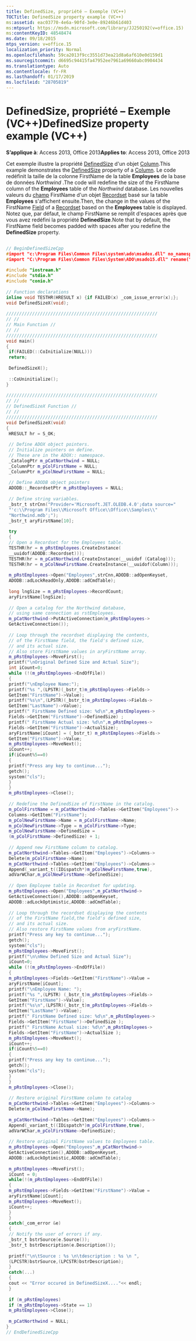 ```yaml
---
title: DefinedSize, propriété – Exemple (VC++)
TOCTitle: DefinedSize property example (VC++)
ms:assetid: eac03770-4e6a-90fd-3e0e-89246b61d403
ms:mtpsurl: https://msdn.microsoft.com/library/JJ250192(v=office.15)
ms:contentKeyID: 48548474
ms.date: 09/18/2015
mtps_version: v=office.15
localization_priority: Normal
ms.openlocfilehash: 59ca2013f9cc3551d73ea21d8a6af610e0d159d1
ms.sourcegitcommit: d6695c94415fa47952ee7961a69660abc0904434
ms.translationtype: Auto
ms.contentlocale: fr-FR
ms.lasthandoff: 01/17/2019
ms.locfileid: "28705819"
---
```

# <a name="definedsize-property-example-vc"></a><span data-ttu-id="ed73f-102">DefinedSize, propriété – Exemple (VC++)</span><span class="sxs-lookup"><span data-stu-id="ed73f-102">DefinedSize property example (VC++)</span></span>


<span data-ttu-id="ed73f-103">**S’applique à**: Access 2013, Office 2013</span><span class="sxs-lookup"><span data-stu-id="ed73f-103">**Applies to**: Access 2013, Office 2013</span></span>

<span data-ttu-id="ed73f-104">Cet exemple illustre la propriété [DefinedSize](definedsize-property-adox.md) d'un objet [Column](column-object-adox.md).</span><span class="sxs-lookup"><span data-stu-id="ed73f-104">This example demonstrates the [DefinedSize](definedsize-property-adox.md) property of a [Column](column-object-adox.md).</span></span> <span data-ttu-id="ed73f-105">Le code redéfinit la taille de la colonne FirstName de la table **Employees** de la base de données *Northwind* .</span><span class="sxs-lookup"><span data-stu-id="ed73f-105">The code will redefine the size of the FirstName column of the **Employees** table of the *Northwind* database.</span></span> <span data-ttu-id="ed73f-106">Les nouvelles valeurs du [champ](field-object-ado.md) FirstName d'un objet [Recordset](recordset-object-ado.md) basé sur la table **Employees** s'affichent ensuite.</span><span class="sxs-lookup"><span data-stu-id="ed73f-106">Then, the change in the values of the FirstName [Field](field-object-ado.md) of a [Recordset](recordset-object-ado.md) based on the **Employees** table is displayed.</span></span> <span data-ttu-id="ed73f-107">Notez que, par défaut, le champ FirstName se remplit d'espaces après que vous avez redéfini la propriété **DefinedSize**.</span><span class="sxs-lookup"><span data-stu-id="ed73f-107">Note that by default, the FirstName field becomes padded with spaces after you redefine the **DefinedSize** property.</span></span>

```cpp 
 
// BeginDefinedSizeCpp 
#import "c:\Program Files\Common Files\system\ado\msadox.dll" no_namespace 
#import "C:\Program Files\Common Files\System\ADO\msado15.dll" rename("EOF", "EndOfFile") 
 
#include "iostream.h" 
#include "stdio.h" 
#include "conio.h" 
 
// Function declarations 
inline void TESTHR(HRESULT x) {if FAILED(x) _com_issue_error(x);}; 
void DefinedSizeX(void); 
 
////////////////////////////////////////////////////////// 
// // 
// Main Function // 
// // 
////////////////////////////////////////////////////////// 
void main() 
{ 
 if(FAILED(::CoInitialize(NULL))) 
 return; 
 
 DefinedSizeX(); 
 
 ::CoUninitialize(); 
} 
 
////////////////////////////////////////////////////////// 
// // 
// DefinedSizeX Function // 
// // 
////////////////////////////////////////////////////////// 
void DefinedSizeX(void) 
{ 
 HRESULT hr = S_OK; 
 
 // Define ADOX object pointers. 
 // Initialize pointers on define. 
 // These are in the ADOX:: namespace. 
 _CatalogPtr m_pCatNorthwind = NULL; 
 _ColumnPtr m_pColFirstName = NULL; 
 _ColumnPtr m_pColNewFirstName = NULL; 
 
 // Define ADODB object pointers 
 ADODB::_RecordsetPtr m_pRstEmployees = NULL; 
 
 // Define string variables. 
 _bstr_t strCnn("Provider='Microsoft.JET.OLEDB.4.0';data source=" 
 "'c:\\Program Files\\Microsoft Office\\Office\\Samples\\" 
 "Northwind.mdb';"); 
 _bstr_t aryFirstName[10]; 
 
 try 
 { 
 // Open a Recordset for the Employees table. 
 TESTHR(hr = m_pRstEmployees.CreateInstance( 
 __uuidof(ADODB::Recordset))); 
 TESTHR(hr = m_pCatNorthwind.CreateInstance(__uuidof (Catalog))); 
 TESTHR(hr = m_pColNewFirstName.CreateInstance(__uuidof(Column))); 
 
 m_pRstEmployees->Open("Employees",strCnn,ADODB::adOpenKeyset, 
 ADODB::adLockReadOnly,ADODB::adCmdTable); 
 
 long lngSize = m_pRstEmployees->RecordCount; 
 aryFirstName[lngSize]; 
 
 // Open a catalog for the Northwind database, 
 // using same connection as rstEmployees. 
 m_pCatNorthwind->PutActiveConnection(m_pRstEmployees-> 
 GetActiveConnection()); 
 
 // Loop through the recordset displaying the contents, 
 // of the FirstName field, the field's defined size, 
 // and its actual size. 
 // Also store FirstName values in aryFirstName array. 
 m_pRstEmployees->MoveFirst(); 
 printf("\nOriginal Defined Size and Actual Size"); 
 int iCount=0; 
 while (!(m_pRstEmployees->EndOfFile)) 
 { 
 printf("\nEmployee Name:"); 
 printf("%s ",(LPSTR)(_bstr_t)m_pRstEmployees->Fields-> 
 GetItem("FirstName")->Value); 
 printf("%s\n",(LPSTR)(_bstr_t)m_pRstEmployees->Fields-> 
 GetItem("LastName")->Value); 
 printf(" FirstName Defined size: %d\n",m_pRstEmployees-> 
 Fields->GetItem("FirstName")->DefinedSize) ; 
 printf(" FirstName Actual size: %d\n",m_pRstEmployees-> 
 Fields->GetItem("FirstName")->ActualSize); 
 aryFirstName[iCount] = (_bstr_t) m_pRstEmployees->Fields-> 
 GetItem("FirstName")->Value; 
 m_pRstEmployees->MoveNext(); 
 iCount++; 
 if(iCount%5==0) 
 { 
 printf("Press any key to continue..."); 
 getch(); 
 system("cls"); 
 } 
 } 
 m_pRstEmployees->Close(); 
 
 // Redefine the DefinedSize of FirstName in the catalog. 
 m_pColFirstName = m_pCatNorthwind->Tables->GetItem("Employees")-> 
 Columns->GetItem("FirstName"); 
 m_pColNewFirstName->Name = m_pColFirstName->Name; 
 m_pColNewFirstName->Type = m_pColFirstName->Type; 
 m_pColNewFirstName->DefinedSize = 
 (m_pColFirstName->DefinedSize) + 1; 
 
 // Append new FirstName column to catalog. 
 m_pCatNorthwind->Tables->GetItem("Employees")->Columns-> 
 Delete(m_pColFirstName->Name); 
 m_pCatNorthwind->Tables->GetItem("Employees")->Columns-> 
 Append(_variant_t((IDispatch*)m_pColNewFirstName,true), 
 adVarWChar,m_pColNewFirstName->DefinedSize); 
 
 // Open Employee table in Recordset for updating. 
 m_pRstEmployees->Open("Employees",m_pCatNorthwind-> 
 GetActiveConnection(),ADODB::adOpenKeyset, 
 ADODB::adLockOptimistic,ADODB::adCmdTable); 
 
 // Loop through the recordset displaying the contents 
 // of the FirstName field,the field's defined size, 
 // and its actual size. 
 // Also restore FirstName values from aryFirstName. 
 printf("Press any key to continue..."); 
 getch(); 
 system("cls"); 
 m_pRstEmployees->MoveFirst(); 
 printf("\n\nNew Defined Size and Actual Size"); 
 iCount=0; 
 while (!(m_pRstEmployees->EndOfFile)) 
 { 
 m_pRstEmployees->Fields->GetItem("FirstName")->Value = 
 aryFirstName[iCount]; 
 printf("\nEmployee Name: "); 
 printf("%s ",(LPSTR) (_bstr_t)m_pRstEmployees->Fields-> 
 GetItem("FirstName")->Value); 
 printf("%s\n",(LPSTR)(_bstr_t)m_pRstEmployees->Fields-> 
 GetItem("LastName")->Value); 
 printf(" FirstName Defined size: %d\n",m_pRstEmployees-> 
 Fields->GetItem("FirstName")->DefinedSize ); 
 printf(" FirstName Actual size: %d\n",m_pRstEmployees-> 
 Fields->GetItem("FirstName")->ActualSize ); 
 m_pRstEmployees->MoveNext(); 
 iCount++; 
 if(iCount%5==0) 
 { 
 printf("Press any key to continue..."); 
 getch(); 
 system("cls"); 
 } 
 } 
 m_pRstEmployees->Close(); 
 
 // Restore original FirstName column to catalog 
 m_pCatNorthwind->Tables->GetItem("Employees")->Columns-> 
 Delete(m_pColNewFirstName->Name); 
 
 m_pCatNorthwind->Tables->GetItem("Employees")->Columns-> 
 Append(_variant_t((IDispatch*)m_pColFirstName,true), 
 adVarWChar,m_pColFirstName->DefinedSize); 
 
 // Restore original FirstName values to Employees table. 
 m_pRstEmployees->Open("Employees",m_pCatNorthwind-> 
 GetActiveConnection(),ADODB::adOpenKeyset, 
 ADODB::adLockOptimistic,ADODB::adCmdTable); 
 
 m_pRstEmployees->MoveFirst(); 
 iCount = 0; 
 while(!(m_pRstEmployees->EndOfFile)) 
 { 
 m_pRstEmployees->Fields->GetItem("FirstName")->Value = 
 aryFirstName[iCount]; 
 m_pRstEmployees->MoveNext(); 
 iCount++; 
 } 
 } 
 catch(_com_error &e) 
 { 
 // Notify the user of errors if any. 
 _bstr_t bstrSource(e.Source()); 
 _bstr_t bstrDescription(e.Description()); 
 
 printf("\n\tSource : %s \n\tdescription : %s \n ", 
 (LPCSTR)bstrSource,(LPCSTR)bstrDescription); 
 } 
 catch(...) 
 { 
 cout << "Error occured in DefinedSizeX...."<< endl; 
 } 
 
 if (m_pRstEmployees) 
 if (m_pRstEmployees->State == 1) 
 m_pRstEmployees->Close(); 
 
 m_pCatNorthwind = NULL; 
} 
// EndDefinedSizeCpp 
```

